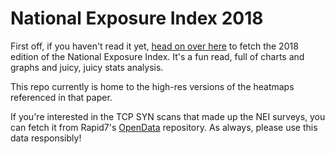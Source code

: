 # National Exposure Index 2018

First off, if you haven't read it yet, [head on over here](https://www.rapid7.com/info/national-exposure-index/)
to fetch the 2018 edition of the National Exposure Index. It's a fun read, full of charts and graphs and juicy,
juicy stats analysis.

This repo currently is home to the high-res versions of the heatmaps referenced in that paper.

If you're interested in the TCP SYN scans that made up the NEI surveys, you can fetch it from
Rapid7's [OpenData](https://opendata.rapid7.com/sonar.national_exposure/) repository. As always,
please use this data responsibly!
